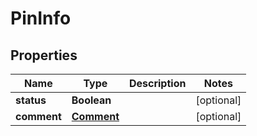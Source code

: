 
# PinInfo

## Properties
Name | Type | Description | Notes
------------ | ------------- | ------------- | -------------
**status** | **Boolean** |  |  [optional]
**comment** | [**Comment**](Comment.md) |  |  [optional]



